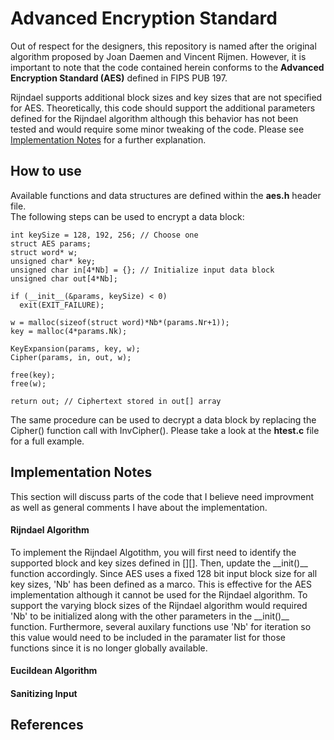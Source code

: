 # Advanced Encryption Standard
Out of respect for the designers, this repository is named after the original algorithm proposed by Joan Daemen and Vincent Rijmen. However, it is important to note that the code contained herein conforms to the **Advanced Encryption Standard (AES)** defined in FIPS PUB 197.

Rijndael supports additional block sizes and key sizes that are not specified for AES. Theoretically, this code should support the additional parameters defined for the Rijndael algorithm although this behavior has not been tested and would require some minor tweaking of the code. Please see [Implementation Notes](#Rijndael-Algorithm) for a further explanation. 

## How to use
Available functions and data structures are defined within the **aes.h** header file.\
The following steps can be used to encrypt a data block:
```
int keySize = 128, 192, 256; // Choose one
struct AES params;
struct word* w;
unsigned char* key;
unsigned char in[4*Nb] = {}; // Initialize input data block 
unsigned char out[4*Nb];

if (__init__(&params, keySize) < 0) 
  exit(EXIT_FAILURE);

w = malloc(sizeof(struct word)*Nb*(params.Nr+1));
key = malloc(4*params.Nk);

KeyExpansion(params, key, w);
Cipher(params, in, out, w);

free(key);
free(w); 

return out; // Ciphertext stored in out[] array
```
The same procedure can be used to decrypt a data block by replacing the Cipher() function call with InvCipher(). Please take a look at the **htest.c** file for a full example.

## Implementation Notes
This section will discuss parts of the code that I believe need improvment as well as general comments I have about the implementation.

#### Rijndael Algorithm
To implement the Rijndael Algotithm, you will first need to identify the supported block and key sizes defined in [][]. Then, update the \_\_init()\_\_ function accordingly. Since AES uses a fixed 128 bit input block size for all key sizes, \'Nb\' has been defined as a marco. This is effective for the AES implementation although it cannot be used for the Rijndael algorithm. To support the varying block sizes of the Rijndael algorithm would required \'Nb\' to be initialized along with the other parameters in the \_\_init()\_\_ function. Furthermore, several auxilary functions use \'Nb\' for iteration so this value would need to be included in the paramater list for those functions since it is no longer globally available.  

#### Eucildean Algorithm

#### Sanitizing Input

## References
